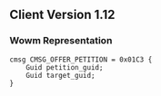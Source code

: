 ## Client Version 1.12

### Wowm Representation
```rust,ignore
cmsg CMSG_OFFER_PETITION = 0x01C3 {
    Guid petition_guid;    
    Guid target_guid;    
}

```
